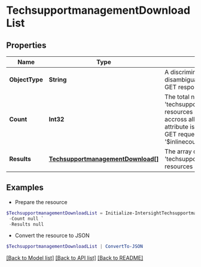 # TechsupportmanagementDownloadList
## Properties

Name | Type | Description | Notes
------------ | ------------- | ------------- | -------------
**ObjectType** | **String** | A discriminator value to disambiguate the schema of a HTTP GET response body. | 
**Count** | **Int32** | The total number of &#39;techsupportmanagement.Download&#39; resources matching the request, accross all pages. The &#39;Count&#39; attribute is included when the HTTP GET request includes the &#39;$inlinecount&#39; parameter. | [optional] 
**Results** | [**TechsupportmanagementDownload[]**](TechsupportmanagementDownload.md) | The array of &#39;techsupportmanagement.Download&#39; resources matching the request. | [optional] 

## Examples

- Prepare the resource
```powershell
$TechsupportmanagementDownloadList = Initialize-IntersightTechsupportmanagementDownloadList  -ObjectType null `
 -Count null `
 -Results null
```

- Convert the resource to JSON
```powershell
$TechsupportmanagementDownloadList | ConvertTo-JSON
```

[[Back to Model list]](../README.md#documentation-for-models) [[Back to API list]](../README.md#documentation-for-api-endpoints) [[Back to README]](../README.md)

